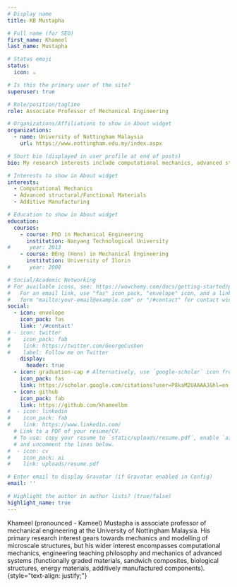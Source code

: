 ```yaml
---
# Display name
title: KB Mustapha

# Full name (for SEO)
first_name: Khameel
last_name: Mustapha

# Status emoji
status:
  icon: ☕️

# Is this the primary user of the site?
superuser: true

# Role/position/tagline
role: Associate Professor of Mechanical Engineering

# Organizations/Affiliations to show in About widget
organizations:
  - name: University of Nottingham Malaysia
    url: https://www.nottingham.edu.my/index.aspx

# Short bio (displayed in user profile at end of posts)
bio: My research interests include computational mechanics, advanced structural materials (lightweight composite materials), advanced functional materials (e.g., thermoelectric/piezoelectric materials), and applied machine learning. 

# Interests to show in About widget
interests:
  - Computational Mechanics
  - Advanced structural/Functional Materials
  - Additive Manufacturing

# Education to show in About widget
education:
  courses:
    - course: PhD in Mechanical Engineering
      institution: Nanyang Technological University
#      year: 2013
    - course: BEng (Hons) in Mechanical Engineering
      institution: University of Ilorin
#      year: 2008

# Social/Academic Networking
# For available icons, see: https://wowchemy.com/docs/getting-started/page-builder/#icons
#   For an email link, use "fas" icon pack, "envelope" icon, and a link in the
#   form "mailto:your-email@example.com" or "/#contact" for contact widget.
social:
  - icon: envelope
    icon_pack: fas
    link: '/#contact'
# - icon: twitter
#    icon_pack: fab
#    link: https://twitter.com/GeorgeCushen
#    label: Follow me on Twitter
    display:
      header: true
  - icon: graduation-cap # Alternatively, use `google-scholar` icon from `ai` icon pack
    icon_pack: fas
    link: https://scholar.google.com/citations?user=P8kaM2UAAAAJ&hl=en
  - icon: github
    icon_pack: fab
    link: https://github.com/khameelbm
#  - icon: linkedin
#    icon_pack: fab
#    link: https://www.linkedin.com/
  # Link to a PDF of your resume/CV.
  # To use: copy your resume to `static/uploads/resume.pdf`, enable `ai` icons in `params.yaml`,
  # and uncomment the lines below.
#  - icon: cv
#    icon_pack: ai
#    link: uploads/resume.pdf

# Enter email to display Gravatar (if Gravatar enabled in Config)
email: ''

# Highlight the author in author lists? (true/false)
highlight_name: true
---
```


Khameel (pronounced - Kameel) Mustapha is associate professor of mechanical engineering at the University of Nottingham Malaysia. His primary research interest gears towards mechanics and modelling of microscale structures, but his wider interest encompasses computational mechanics, engineering teaching philosophy and mechanics of advanced systems (functionally graded materials, sandwich composites, biological structures, energy materials, additively manufactured components).
{style="text-align: justify;"}
